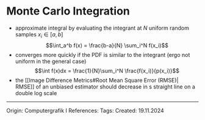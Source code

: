 # Monte Carlo Integration

- approximate integral by evaluating the integrant at $N$ uniform random samples $x_i \in [a,b]$
$$\int_a^b f(x) = \frac{b-a}{N} \sum_i^N f(x_i)$$
- converges more quickly if the PDF is similar to the integrant (ergo not uniform in the general case)
$$\int f(x)dx = \frac{1}{N}\sum_i^N \frac{f(x_i)}{p(x_i)}$$
- the [[Image Difference Metrics#Root Mean Square Error (RMSE)| RMSE]] of an unbiased estimator should decrease in s straight line on a double log scale
		
---

Origin: Computergrafik I
References: 
Tags: 
Created: 19.11.2024

